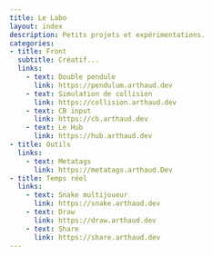 ```yaml
---
title: Le Labo
layout: index
description: Petits projets et expérimentations.
categories:
- title: Front
  subtitle: Créatif...
  links:
    - text: Double pendule
      link: https://pendulum.arthaud.dev
    - text: Simulation de collision
      link: https://collision.arthaud.dev
    - text: CB input
      link: https://cb.arthaud.dev
    - text: Le Hub
      link: https://hub.arthaud.dev
- title: Outils
  links:
    - text: Metatags
      link: https://metatags.arthaud.Dev
- title: Temps réel
  links:
    - text: Snake multijoueur
      link: https://snake.arthaud.dev
    - text: Draw
      link: https://draw.arthaud.dev
    - text: Share
      link: https://share.arthaud.dev
---
```

